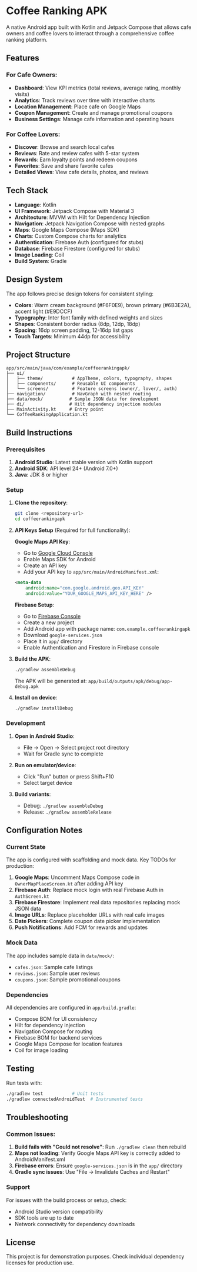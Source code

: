 # Coffee Ranking APK

A native Android app built with Kotlin and Jetpack Compose that allows cafe owners and coffee lovers to interact through a comprehensive coffee ranking platform.

## Features

### For Cafe Owners:
- **Dashboard**: View KPI metrics (total reviews, average rating, monthly visits)
- **Analytics**: Track reviews over time with interactive charts
- **Location Management**: Place cafe on Google Maps
- **Coupon Management**: Create and manage promotional coupons
- **Business Settings**: Manage cafe information and operating hours

### For Coffee Lovers:
- **Discover**: Browse and search local cafes
- **Reviews**: Rate and review cafes with 5-star system
- **Rewards**: Earn loyalty points and redeem coupons
- **Favorites**: Save and share favorite cafes
- **Detailed Views**: View cafe details, photos, and reviews

## Tech Stack

- **Language**: Kotlin
- **UI Framework**: Jetpack Compose with Material 3
- **Architecture**: MVVM with Hilt for Dependency Injection
- **Navigation**: Jetpack Navigation Compose with nested graphs
- **Maps**: Google Maps Compose (Maps SDK)
- **Charts**: Custom Compose charts for analytics
- **Authentication**: Firebase Auth (configured for stubs)
- **Database**: Firebase Firestore (configured for stubs)
- **Image Loading**: Coil
- **Build System**: Gradle

## Design System

The app follows precise design tokens for consistent styling:

- **Colors**: Warm cream background (#F6F0E9), brown primary (#6B3E2A), accent light (#E9DCCF)
- **Typography**: Inter font family with defined weights and sizes
- **Shapes**: Consistent border radius (8dp, 12dp, 18dp)
- **Spacing**: 16dp screen padding, 12-16dp list gaps
- **Touch Targets**: Minimum 44dp for accessibility

## Project Structure

```
app/src/main/java/com/example/coffeerankingapk/
├── ui/
│   ├── theme/           # AppTheme, colors, typography, shapes
│   ├── components/      # Reusable UI components
│   └── screens/         # Feature screens (owner/, lover/, auth)
├── navigation/          # NavGraph with nested routing
├── data/mock/          # Sample JSON data for development
├── di/                 # Hilt dependency injection modules
├── MainActivity.kt     # Entry point
└── CoffeeRankingApplication.kt
```

## Build Instructions

### Prerequisites

1. **Android Studio**: Latest stable version with Kotlin support
2. **Android SDK**: API level 24+ (Android 7.0+)
3. **Java**: JDK 8 or higher

### Setup

1. **Clone the repository**:
   ```bash
   git clone <repository-url>
   cd coffeerankingapk
   ```

2. **API Keys Setup** (Required for full functionality):

   **Google Maps API Key**:
   - Go to [Google Cloud Console](https://console.cloud.google.com/)
   - Enable Maps SDK for Android
   - Create an API key
   - Add your API key to `app/src/main/AndroidManifest.xml`:
   ```xml
   <meta-data
       android:name="com.google.android.geo.API_KEY"
       android:value="YOUR_GOOGLE_MAPS_API_KEY_HERE" />
   ```

   **Firebase Setup**:
   - Go to [Firebase Console](https://console.firebase.google.com/)
   - Create a new project
   - Add Android app with package name: `com.example.coffeerankingapk`
   - Download `google-services.json`
   - Place it in `app/` directory
   - Enable Authentication and Firestore in Firebase console

3. **Build the APK**:
   ```bash
   ./gradlew assembleDebug
   ```

   The APK will be generated at: `app/build/outputs/apk/debug/app-debug.apk`

4. **Install on device**:
   ```bash
   ./gradlew installDebug
   ```

### Development

1. **Open in Android Studio**:
   - File → Open → Select project root directory
   - Wait for Gradle sync to complete

2. **Run on emulator/device**:
   - Click "Run" button or press Shift+F10
   - Select target device

3. **Build variants**:
   - Debug: `./gradlew assembleDebug`
   - Release: `./gradlew assembleRelease`

## Configuration Notes

### Current State
The app is configured with scaffolding and mock data. Key TODOs for production:

1. **Google Maps**: Uncomment Maps Compose code in `OwnerMapPlaceScreen.kt` after adding API key
2. **Firebase Auth**: Replace mock login with real Firebase Auth in `AuthScreen.kt`
3. **Firebase Firestore**: Implement real data repositories replacing mock JSON data
4. **Image URLs**: Replace placeholder URLs with real cafe images
5. **Date Pickers**: Complete coupon date picker implementation
6. **Push Notifications**: Add FCM for rewards and updates

### Mock Data
The app includes sample data in `data/mock/`:
- `cafes.json`: Sample cafe listings
- `reviews.json`: Sample user reviews
- `coupons.json`: Sample promotional coupons

### Dependencies
All dependencies are configured in `app/build.gradle`:
- Compose BOM for UI consistency
- Hilt for dependency injection
- Navigation Compose for routing
- Firebase BOM for backend services
- Google Maps Compose for location features
- Coil for image loading

## Testing

Run tests with:
```bash
./gradlew test           # Unit tests
./gradlew connectedAndroidTest  # Instrumented tests
```

## Troubleshooting

### Common Issues:

1. **Build fails with "Could not resolve"**: Run `./gradlew clean` then rebuild
2. **Maps not loading**: Verify Google Maps API key is correctly added to AndroidManifest.xml
3. **Firebase errors**: Ensure `google-services.json` is in the `app/` directory
4. **Gradle sync issues**: Use "File → Invalidate Caches and Restart"

### Support
For issues with the build process or setup, check:
- Android Studio version compatibility
- SDK tools are up to date
- Network connectivity for dependency downloads

## License

This project is for demonstration purposes. Check individual dependency licenses for production use.